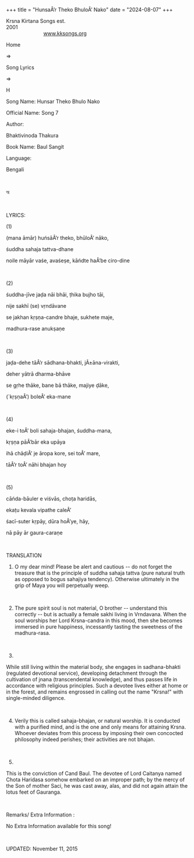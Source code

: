 +++ 
title = "HunsaÂ’r Theko BhuloÂ’ Nako"
date = "2024-08-07"
+++

Krsna Kirtana Songs est.
2001                                                                                                                                    
            
www.kksongs.org








Home
 
⇒
 
Song
Lyrics


⇒
 
H


Song
Name: Hunsar Theko Bhulo Nako


Official
Name: Song 7


Author:

Bhaktivinoda Thakura


Book
Name: 
Baul
Sangit


Language:

Bengali


 








অ








 


LYRICS:


(1)


(mana
āmār) huńsāÂ’r theko, bhūloÂ’ nāko,


śuddha
sahaja tattva-dhane


noile
māyār vaśe, avaśeṣe, kāńdte haÂ’be ciro-dine


 


(2)


śuddha-jīve
jaḍa nāi bhāi, ṭhika bujho tāi,


nije
sakhī (se) vṛndāvane


se
jakhan kṛṣṇa-candre bhaje, sukhete maje,


madhura-rase
anukṣaṇe


 


(3)


jaḍa-dehe
tāÂ’r sādhana-bhakti, jÃ±āna-virakti,


deher
yātrā dharma-bhāve


se
gṛhe thāke, bane bā thāke, majiye ḍāke,


(`kṛṣṇaÂ’)
boleÂ’ eka-mane


 


(4)


eke-i
toÂ’ boli sahaja-bhajan, śuddha-mana,


kṛṣṇa
pāÂ’bār eka upāya


ihā
chāḍiÂ’ je āropa kore, sei toÂ’ mare,


tāÂ’r
toÂ’ nāhi bhajan hoy


 


(5)


cāńda-bāuler
e viśvās, choṭa haridās,


ekaṭu
kevala vipathe caleÂ’


śacī-suter
kṛpāy, dūra hoÂ’ye, hāy,


nā
pāy ār gaura-caraṇe


 


TRANSLATION


1) O
my dear mind! Please be alert and cautious -- do not forget the treasure that
is the principle of suddha sahaja tattva (pure natural truth as opposed to
bogus sahajiya tendency). Otherwise ultimately in the grip of Maya you will
perpetually weep. 


 


2) The
pure spirit soul is not material, O brother -- understand this correctly -- but
is actually a female sakhi living in Vrndavana. When the soul worships her Lord
Krsna-candra in this mood, then she becomes immersed in pure happiness,
incessantly tasting the sweetness of the madhura-rasa. 


 


3)
While still living within the material body, she engages in sadhana-bhakti
(regulated devotional service), developing detachment through the cultivation
of jnana (transcendental knowledge), and thus passes life in accordance with
religious principles. Such a devotee lives either at home or in the forest, and
remains engrossed in calling out the name "Krsna!" with single-minded
diligence. 


 


4) Verily
this is called sahaja-bhajan, or natural worship. It is conducted with a
purified mind, and is the one and only means for attaining Krsna. Whoever
deviates from this process by imposing their own concocted philosophy indeed
perishes; their activities are not bhajan. 


 


5)
This is the conviction of Cand Baul. The devotee of Lord Caitanya named Chota
Haridasa somehow embarked on an improper path; by the mercy of the Son of
mother Saci, he was cast away, alas, and did not again attain the lotus feet of
Gauranga. 


 


Remarks/ Extra Information
: 


No
Extra Information available for this song!


 


UPDATED:
 November 11, 2015